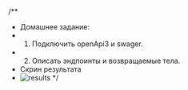 /**
 * Домашнее задание:
 * 1. Подключить openApi3 и swager.
 * 2. Описать эндпоинты и возвращаемые тела.
 * Скрин результата
 * ![results](https://github.com/Antonyo891/SpringBootLesson3/blob/seminar_six/src/main/resources/Swager.png)
 */

